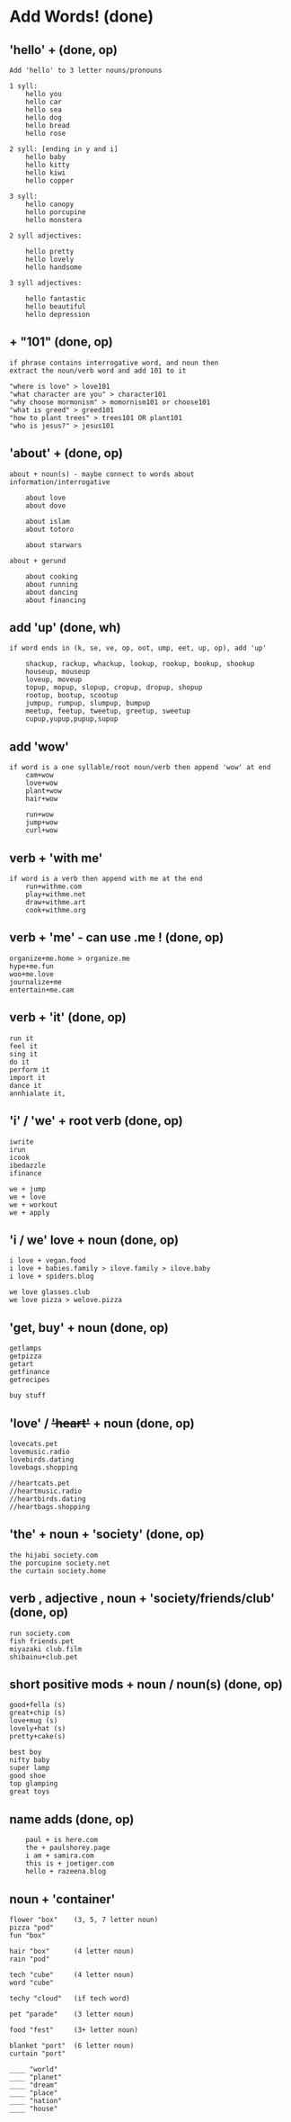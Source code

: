 # Add Words! \(done\)

## 'hello' + \(done, op\)

```text
Add 'hello' to 3 letter nouns/pronouns

1 syll:
    hello you
    hello car
    hello sea
    hello dog
    hello bread
    hello rose

2 syll: [ending in y and i]
    hello baby
    hello kitty
    hello kiwi
    hello copper
    
3 syll:
    hello canopy
    hello porcupine
    hello monstera

2 syll adjectives:

    hello pretty
    hello lovely
    hello handsome
    
3 syll adjectives:
    
    hello fantastic
    hello beautiful
    hello depression
```

## + "101" \(done, op\)

```text
if phrase contains interrogative word, and noun then 
extract the noun/verb word and add 101 to it

"where is love" > love101
"what character are you" > character101
"why choose mormonism" > momornism101 or choose101
"what is greed" > greed101
"how to plant trees" > trees101 OR plant101
"who is jesus?" > jesus101
```

## 'about' + \(done, op\)

```text
about + noun(s) - maybe connect to words about information/interrogative

    about love
    about dove
    
    about islam
    about totoro
    
    about starwars

about + gerund

    about cooking
    about running
    about dancing
    about financing
```

## add 'up' \(done, wh\)

```text
if word ends in (k, se, ve, op, oot, ump, eet, up, op), add 'up'

    shackup, rackup, whackup, lookup, rookup, bookup, shookup
    houseup, mouseup
    loveup, moveup
    topup, mopup, slopup, cropup, dropup, shopup
    rootup, bootup, scootup
    jumpup, rumpup, slumpup, bumpup
    meetup, feetup, tweetup, greetup, sweetup
    cupup,yupup,pupup,supup  
```

## add 'wow'

```text
if word is a one syllable/root noun/verb then append 'wow' at end
    cam+wow
    love+wow
    plant+wow
    hair+wow
    
    run+wow
    jump+wow
    curl+wow
```

## verb + 'with me'

```text
if word is a verb then append with me at the end
    run+withme.com
    play+withme.net
    draw+withme.art
    cook+withme.org
```

## verb + 'me' - can use .me ! \(done, op\)

```text
organize+me.home > organize.me
hype+me.fun
woo+me.love
journalize+me 
entertain+me.cam
```

## verb + 'it' \(done, op\)

```text
run it
feel it
sing it
do it
perform it
import it
dance it
annhialate it, 
```

## 'i' / 'we' + root verb \(done, op\)

```text
iwrite
irun
icook
ibedazzle
ifinance

we + jump
we + love 
we + workout
we + apply
```

## 'i / we' love + noun \(done, op\)

```text
i love + vegan.food
i love + babies.family > ilove.family > ilove.baby
i love + spiders.blog

we love glasses.club
we love pizza > welove.pizza
```

## 'get, buy' + noun \(done, op\)

```text
getlamps
getpizza
getart
getfinance
getrecipes 

buy stuff
```

## 'love' / ~~'heart'~~ + noun \(done, op\)

```text
lovecats.pet
lovemusic.radio
lovebirds.dating
lovebags.shopping

//heartcats.pet
//heartmusic.radio
//heartbirds.dating
//heartbags.shopping
```

## 'the' + noun + 'society' \(done, op\)

```text
the hijabi society.com
the porcupine society.net
the curtain society.home
```

## verb , adjective , noun + 'society/friends/club' \(done, op\)

```text
run society.com
fish friends.pet
miyazaki club.film
shibainu+club.pet
```

## short positive mods + noun / noun\(s\) \(done, op\)

```text
good+fella (s)
great+chip (s)
love+mug (s)
lovely+hat (s)
pretty+cake(s)

best boy
nifty baby
super lamp
good shoe
top glamping
great toys

```

## name adds \(done, op\)

```text
    paul + is here.com
    the + paulshorey.page
    i am + samira.com
    this is + joetiger.com
    hello + razeena.blog
```

## noun + 'container'

```text
flower "box"    (3, 5, 7 letter noun)
pizza "pod"
fun "box"

hair "box"      (4 letter noun)
rain "pod"

tech "cube"     (4 letter noun)
word "cube"

techy "cloud"   (if tech word)

pet "parade"    (3 letter noun)

food "fest"     (3+ letter noun)

blanket "port"  (6 letter noun)
curtain "port"

____ "world"
____ "planet"
____ "dream"
____ "place"
____ "nation"
____ "house"
```

